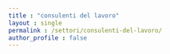 ```yaml
---
title : "consulenti del lavoro"
layout : single
permalink : /settori/consulenti-del-lavoro/
author_profile : false
---
```

